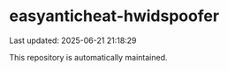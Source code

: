 # easyanticheat-hwidspoofer

Last updated: 2025-06-21 21:18:29

This repository is automatically maintained.
